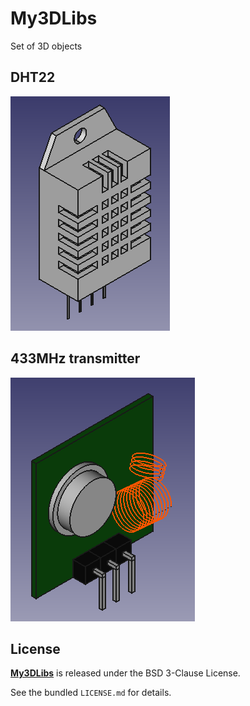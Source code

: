 # My3DLibs

Set of 3D objects

## DHT22

![DHT22](doc/images/DHT22.png?raw=true "DHT22")

## 433MHz transmitter

![433_MHz_Transmitter](doc/images/433_MHz_Transmitter.png?raw=true "433_MHz_Transmitter")

## License

**[My3DLibs](https://github.com/cyosp/My3DLibs)** is released under the BSD 3-Clause License.

See the bundled `LICENSE.md` for details.

